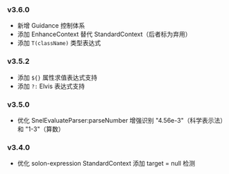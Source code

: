 ### v3.6.0

* 新增 Guidance 控制体系
* 添加 EnhanceContext 替代 StandardContext（后者标为弃用）
* 添加 `T(className)` 类型表达式

### v3.5.2

* 添加 `${}` 属性求值表达式支持
* 添加 `?:` Elvis 表达式支持

### v3.5.0

* 优化 SnelEvaluateParser:parseNumber 增强识别 "4.56e-3"（科学表示法）和 "1-3"（算数）

### v3.4.0

* 优化 solon-expression StandardContext 添加 target = null 检测